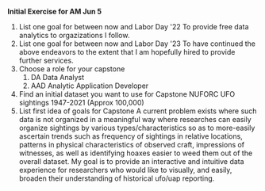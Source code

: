 **Initial Exercise for AM Jun 5**
1. List one goal for between now and Labor Day '22
   To provide free data analytics to orgazizations I follow.
1. List one goal for between now and Labor Day '23
   To have continued the above endeavors to the extent that I am hopefully hired to provide further services.
1. Choose a role for your capstone
   1. DA Data Analyst
   1. AAD Analytic Application Developer
1. Find an initial dataset you want to use for Capstone
   NUFORC UFO sightings 1947-2021 (Approx 100,000)
1. List first idea of goals for Capstone
   A current problem exists where such data is not organized in a meaningful way where researches can easily organize sightings by various types/characteristics so as to more-easily ascertain trends such as frequency of sightings in relative locations, patterns in physical characteristics of observed craft, impressions of witnesses, as well as identifying hoaxes easier to weed them out of the overall dataset. My goal is to provide an interactive and intuitive data experience for researchers who would like to visually, and easily, broaden their understanding of historical ufo/uap reporting.
